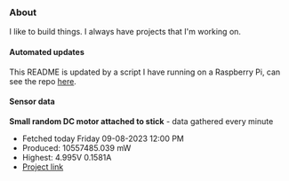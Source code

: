 ### About
I like to build things. I always have projects that I'm working on.

#### Automated updates
This README is updated by a script I have running on a Raspberry Pi, can see the repo [here](https://github.com/jdc-cunningham/raspi-git-repo-updater).

#### Sensor data


**Small random DC motor attached to stick** - data gathered every minute
- Fetched today Friday 09-08-2023 12:00 PM
- Produced: 10557485.039 mW
- Highest: 4.995V 0.1581A
- [Project link](https://github.com/jdc-cunningham/turbine-raspi)